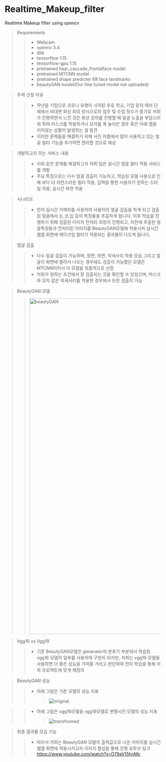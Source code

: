 # Realtime_Makeup_filter
Realtime Makeup filter using opencv

> Requirements
>   > - Webcam
>   > - opencv 3.4
>   > - dlib
>   > - tensorflow 1.15
>   > - tensorflow-gpu 1.15
>   > - pretrained haar_cascade_frontalface model
>   > - pretrained MTCNN model
>   > - pretrained shape predicter 68 face landmarks
>   > - beautyGAN model(Our fine tuned model not uploaded)

> 주제 선정 이유
>   > - 작년을 기점으로 코로나 유행이 시작된 후로 학교, 기업 등의 여러 단체에서 비대면 화상 회의 방식으로의 업무 및 수업 횟수가 증가로 저희가 진행하면서 느낀 것은 화상 강의를 진행할 때 얼굴 노출을 부담스러워 하여 마스크를 착용하거나 모자를 푹 눌러쓴 경우 혹은 아예 캠을 키지않는 상황이 발생하는 걸 발견
>   > - 이러한 문제들을 해결하기 위해 사진 어플에서 많이 사용하고 있는 얼굴 필터 기능을 추가하면 편리할 것으로 예상

> 개발하고자 하는 서비스 내용
>   > - 이와 같은 문제를 해결하고자 저희 팀은 실시간 얼굴 필터 적용 서비스를 개발
>   > - 주요 특징으로는 다수 얼굴 검출이 가능하고, 학습된 모델 사용으로 인해 보다 더 자연스러운 필터 적용, 입력을 통한 사용자가 원하는 스타일 적용, 실시간 화면 적용 

> 시나리오
>   > - 먼저 실시간 카메라를 사용하여 사용자의 얼굴 검출을 하게 되고 검출된 얼굴에서 눈,코,입 등의 특징들을 추출하게 됩니다. 이후 학습을 진행하기 위해 검출된 이미지 전처리 과정이 진행되고, 이전에 추출한 얼굴특징들과 전처리된 이미지를 BeautyGAN모델에 적용시켜 실시간 웹캠 화면에 메이크업 필터가 적용되는 결과물이 나오게 됩니다.

> 얼굴 검출
>   > - 다수 얼굴 검출이 가능하며, 정면, 측면, 악세사리 착용 모습 그리고 얼굴이 화면에 짤려서 나오는 경우에도 검출이 가능했던 모델은 MTCNN이어서 이 모델을 최종적으로 선정
>   > - 저희가 원하는 조건에서 잘 검출되는 것을 확인할 수 있었으며, 마스크와 모자 같은 악세사리를 착용한 경우에서 또한 검출이 가능

> BeautyGAN 모델
>   > <img width="1081" alt="beautyGAN" src="https://user-images.githubusercontent.com/49279776/143253608-d0a7c1cd-723c-4f80-83a8-eeee26caf929.png">

> Vgg16 vs Vgg19
>   > - 기존 BeautyGAN모델은 generator의 분류기 부분에서 학습된 vgg16 모델의 일부를 사용하여 구현이 되지만, 저희는 vgg19 모델을 사용하면 더 좋은 성능을 가져올 거라고 판단하여 전이 학습을 통해 저희 프로젝트에 맞게 재정의 

> BeautyGAN 성능
>   > - 아래 그림은 기존 모델의 성능 지표
>   >   > ![original](https://user-images.githubusercontent.com/49279776/143255012-4a6033df-0395-4381-a34c-f87dbb1a3f83.PNG)

>   > - 아래 그림은 vgg16모델을 vgg19모델로 변형시킨 모델의 성능 지표
>   >   >![transfromed](https://user-images.githubusercontent.com/49279776/143254064-aeeaf1e2-85e8-48ac-904e-e20a6ced7894.PNG)

> 최종 결과물 모습 기능
>   > - 따라서 저희는 BeautyGAN 모델의 출력값으로 나온 이미지를 실시간 웹캠 화면에 적용시키고자 이미지 합성을 통해 진행
> 유투브 링크 
> https://www.youtube.com/watch?v=D79aV15hnMc

